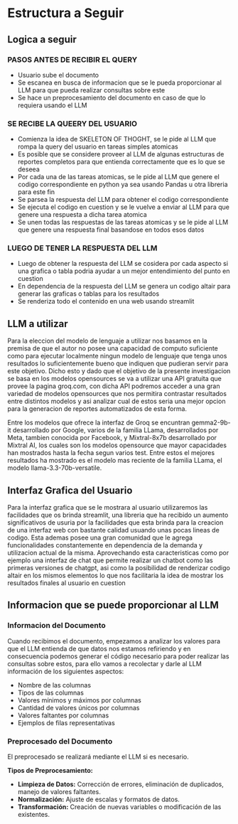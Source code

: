 # Estructura a Seguir

## Logica a seguir

### PASOS ANTES DE RECIBIR EL QUERY

- Usuario sube el documento
- Se escanea en busca de informacion que se le pueda proporcionar al LLM para que pueda realizar consultas sobre este
- Se hace un preprocesamiento del documento en caso de que lo requiera usando el LLM

### SE RECIBE LA QUEERY DEL USUARIO

- Comienza la idea de SKELETON OF THOGHT, se le pide al LLM que rompa la query del usuario en tareas simples atomicas
- Es posible que se considere proveer al LLM de algunas estructuras de reportes completos para que entienda correctamente
que es lo que se deseea
- Por cada una de las tareas atomicas, se le pide al LLM que genere el codigo correspondiente en python ya sea usando Pandas u
otra libreria para este fin
- Se parsea la respuesta del LLM para obtener el codigo correspondiente
- Se ejecuta el codigo en cuestion y se le vuelve a enviar al LLM para que genere una respuesta a dicha tarea atomica
- Se unen todas las respuestas de las tareas atomicas y se le pide al LLM que genere una respuesta final basandose en todos esos
datos

### LUEGO DE TENER LA RESPUESTA DEL LLM

- Luego de obtener la respuesta del LLM se cosidera por cada aspecto si una grafica o tabla podria ayudar a un mejor entendimiento del
punto en cuestion
- En dependencia de la respuesta del LLM se genera un codigo altair para generar las graficas o tablas para los resultados
- Se renderiza todo el contenido en una web usando streamlit

## LLM a utilizar

Para la eleccion del modelo de lenguaje a utilizar nos basamos en la premisa de que el autor no posee una capacidad de computo suficiente como para ejecutar localmente ningun modelo de lenguaje que tenga unos resultados lo suficientemente bueno que indiquen que pudieran servir para este objetivo. Dicho esto y dado que el objetivo de la presente investigacion se basa en los modelos opensources se va a utilizar una API gratuita que provee la pagina groq.com, con dicha API podremos acceder a una gran variedad de modelos opensources que nos permitira contrastar resultados entre distintos modelos y asi analizar cual de estos seria una mejor opcion para la generacion de reportes automatizados de esta forma.

Entre los modelos que ofrece la interfaz de Groq se encuntran gemma2-9b-it desarrollado por Google, varios de la familia LLama, desarrollados por Meta, tambien conocida por Facebook, y Mixtral-8x7b desarrollado por Mixtral AI, los cuales son los modelos opensource que mayor capacidades han mostrados hasta la fecha segun varios test. Entre estos el mejores resultados ha mostrado es el modelo mas reciente de la familia LLama, el modelo llama-3.3-70b-versatile.

## Interfaz Grafica del Usuario

Para la interfaz grafica que se le mostrara al usuario utilizaremos las facilidades que os brinda streamlit, una libreria que ha recibido un aumento significativos de usuria por la facilidades que esta brinda para la creacion de una interfaz web con bastante calidad usuando unas pocas lineas de codigo. Esta ademas posee una gran comunidad que le agrega funcionalidades constantemente en dependencia de la demanda y utilizacion actual de la misma. Aprovechando esta caracteristicas como por ejemplo una interfaz de chat que permite realizar un chatbot como las primeras versiones de chatgpt, asi como la posibilidad de renderizar codigo altair en los mismos elementos lo que nos facilitaria la idea de mostrar los resultados finales al usuario en cuestion

## Informacion que se puede proporcionar al LLM

### Informacion del Documento

Cuando recibimos el documento, empezamos a analizar los valores para que el LLM entienda de que datos nos estamos refiriendo y en consecuencia podemos generar el código necesario para poder realizar las consultas sobre estos, para ello vamos a recolectar y darle al LLM información de los siguientes aspectos:

- Nombre de las columnas
- Tipos de las columnas
- Valores mínimos y máximos por columnas
- Cantidad de valores únicos por columnas
- Valores faltantes por columnas
- Ejemplos de filas representativas

### Preprocesado del Documento

El preprocesado se realizará mediante el LLM si es necesario.

**Tipos de Preprocesamiento:**

- **Limpieza de Datos:** Corrección de errores, eliminación de duplicados, manejo de valores faltantes.
- **Normalización:** Ajuste de escalas y formatos de datos.
- **Transformación:** Creación de nuevas variables o modificación de las existentes.

